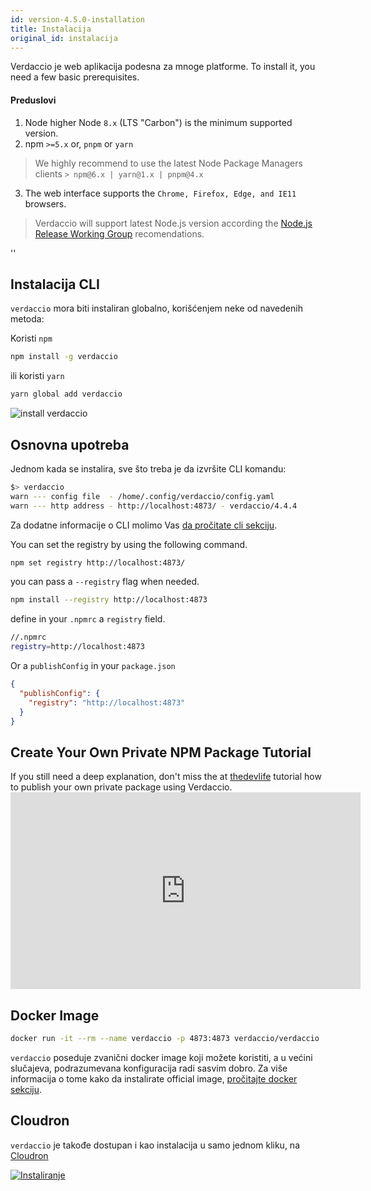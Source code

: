 ```yaml
---
id: version-4.5.0-installation
title: Instalacija
original_id: instalacija
---
```


Verdaccio je web aplikacija podesna za mnoge platforme. To install it, you need a few basic prerequisites.

#### Preduslovi

1. Node higher Node `8.x` (LTS "Carbon") is the minimum supported version.
2. npm `>=5.x` or, `pnpm` or `yarn`

  > We highly recommend to use the latest Node Package Managers clients `> npm@6.x | yarn@1.x | pnpm@4.x`
3. The web interface supports the `Chrome, Firefox, Edge, and IE11` browsers.

> Verdaccio will support latest Node.js version according the [Node.js Release Working Group](https://github.com/nodejs/Release) recomendations.

<div id="codefund">''</div>

## Instalacija CLI

`verdaccio` mora biti instaliran globalno, korišćenjem neke od navedenih metoda:

Koristi `npm`

```bash
npm install -g verdaccio
```
ili koristi `yarn`

```bash
yarn global add verdaccio
```

![install verdaccio](assets/install_verdaccio.gif)


## Osnovna upotreba

Jednom kada se instalira, sve što treba je da izvršite CLI komandu:

```bash
$> verdaccio
warn --- config file  - /home/.config/verdaccio/config.yaml
warn --- http address - http://localhost:4873/ - verdaccio/4.4.4
```

Za dodatne informacije o CLI molimo Vas [da pročitate cli sekciju](cli.md).

You can set the registry by using the following command.

```bash
npm set registry http://localhost:4873/
```

you can pass a `--registry` flag when needed.

```bash
npm install --registry http://localhost:4873
```

define in your `.npmrc` a `registry` field.

```bash
//.npmrc
registry=http://localhost:4873
```

Or a `publishConfig` in your `package.json`

```json
{
  "publishConfig": {
    "registry": "http://localhost:4873"
  }
}
```

## Create Your Own Private NPM Package Tutorial

If you still need a deep explanation, don't miss the at [thedevlife](https://mybiolink.co/thedevlife) tutorial how to publish your own private package using Verdaccio.  <iframe width="560" height="315" src="https://www.youtube.com/embed/Co0RwdpEsag" frameborder="0" allow="accelerometer; autoplay; encrypted-media; gyroscope; picture-in-picture" allowfullscreen mark="crwd-mark"></iframe>

## Docker Image

```bash
docker run -it --rm --name verdaccio -p 4873:4873 verdaccio/verdaccio
```

`verdaccio` poseduje zvanični docker image koji možete koristiti, a u većini slučajeva, podrazumevana konfiguracija radi sasvim dobro. Za više informacija o tome kako da instalirate official image, [pročitajte docker sekciju](docker.md).

## Cloudron

`verdaccio` je takođe dostupan i kao instalacija u samo jednom kliku, na [Cloudron](https://cloudron.io)

[![Instaliranje](https://cloudron.io/img/button.svg)](https://cloudron.io/button.html?app=org.eggertsson.verdaccio)

